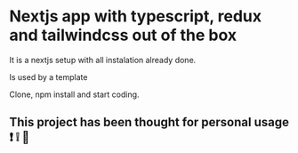 # Nextjs app with typescript, redux and tailwindcss out of the box

It is a nextjs setup with all instalation already done.

Is used by a template

Clone, npm install and start coding.

## This project has been thought for personal usage :exclamation: :grey_exclamation: :rocket:
